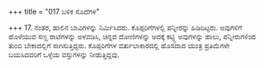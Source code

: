 +++
title = "017 ಬಳಿಕ ಸೊದೆಗಳ"

+++
17. ನಂತರ, ಹಾಲಿನ ಬಾವಿಗಳನ್ನು ನಿರ್ಮಿಸಿದರು. ಕೊಪ್ಪರಿಗೆಗಳಲ್ಲಿ ಪನ್ನೀರನ್ನು ಹಿಡಿದಿಟ್ಟರು. ಅವುಗಳಿಗೆ ಹೊಳೆಯುವ ಸಣ್ಣ ರಾಟೆಗಳನ್ನು ಅಳವಡಿಸಿ, ಚಿನ್ನದ ದೋಣಿಗಳನ್ನು ಅದಕ್ಕೆ ಕಟ್ಟ್ಟಿ ಅವುಗಳನ್ನು ಹಾಲು, ಪನ್ನೀರುಗಳಿಂದ ತುಂಬಿ ಬೇಕಾದಲ್ಲಿಗೆ ಸಾಗಿಸುತ್ತಿದ್ದರು. ಕೊಪ್ಪರಿಗೆಗಳ ವರ್ತುಲಾಕಾರದಲ್ಲಿ ಹೊಸದಾದ ಯಂತ್ರ ಪ್ರತಿಮೆಗಳೇ ಬಯಸಿದವರಿಗೆ ಒಳ್ಳೆಯ ವಸ್ತುಗಳನ್ನು ನೀಡುತ್ತಿದ್ದವು.
